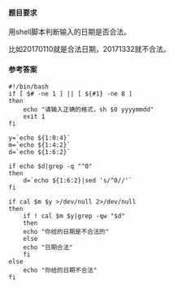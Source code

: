 #### 题目要求
用shell脚本判断输入的日期是否合法。

比如20170110就是合法日期，20171332就不合法。

#### 参考答案
```
#!/bin/bash
if [ $# -ne 1 ] || [ ${#1} -ne 8 ]
then
    echo "请输入正确的格式，sh $0 yyyymmdd"
    exit 1
fi

y=`echo ${1:0:4}`
m=`echo ${1:4:2}`
d=`echo ${1:6:2}`

if echo $d|grep -q "^0" 
then
    d=`echo ${1:6:2}|sed 's/^0//'`
fi

if cal $m $y >/dev/null 2>/dev/null
then
    if ! cal $m $y|grep -qw "$d"
    then
	echo "你给的日期是不合法的"
    else
	echo "日期合法"
    fi
else
    echo "你给的日期不合法"
fi

```
